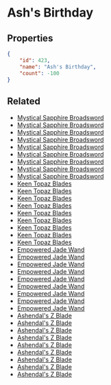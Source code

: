# Ash's Birthday

<no description available>

## Properties

```json
{
    "id": 423,
    "name": "Ash's Birthday",
    "count": -100
}
```

## Related

- [Mystical Sapphire Broadsword](../items/13236-mystical-sapphire-broadsword.md)
- [Mystical Sapphire Broadsword](../items/13237-mystical-sapphire-broadsword.md)
- [Mystical Sapphire Broadsword](../items/13238-mystical-sapphire-broadsword.md)
- [Mystical Sapphire Broadsword](../items/13239-mystical-sapphire-broadsword.md)
- [Mystical Sapphire Broadsword](../items/13240-mystical-sapphire-broadsword.md)
- [Mystical Sapphire Broadsword](../items/13241-mystical-sapphire-broadsword.md)
- [Mystical Sapphire Broadsword](../items/13242-mystical-sapphire-broadsword.md)
- [Mystical Sapphire Broadsword](../items/13243-mystical-sapphire-broadsword.md)
- [Mystical Sapphire Broadsword](../items/13244-mystical-sapphire-broadsword.md)
- [Keen Topaz Blades](../items/13245-keen-topaz-blades.md)
- [Keen Topaz Blades](../items/13246-keen-topaz-blades.md)
- [Keen Topaz Blades](../items/13247-keen-topaz-blades.md)
- [Keen Topaz Blades](../items/13248-keen-topaz-blades.md)
- [Keen Topaz Blades](../items/13249-keen-topaz-blades.md)
- [Keen Topaz Blades](../items/13250-keen-topaz-blades.md)
- [Keen Topaz Blades](../items/13251-keen-topaz-blades.md)
- [Keen Topaz Blades](../items/13252-keen-topaz-blades.md)
- [Keen Topaz Blades](../items/13253-keen-topaz-blades.md)
- [Empowered Jade Wand](../items/13254-empowered-jade-wand.md)
- [Empowered Jade Wand](../items/13255-empowered-jade-wand.md)
- [Empowered Jade Wand](../items/13256-empowered-jade-wand.md)
- [Empowered Jade Wand](../items/13257-empowered-jade-wand.md)
- [Empowered Jade Wand](../items/13258-empowered-jade-wand.md)
- [Empowered Jade Wand](../items/13259-empowered-jade-wand.md)
- [Empowered Jade Wand](../items/13260-empowered-jade-wand.md)
- [Empowered Jade Wand](../items/13261-empowered-jade-wand.md)
- [Empowered Jade Wand](../items/13262-empowered-jade-wand.md)
- [Ashendal's Z Blade](../items/15220-ashendal-s-z-blade.md)
- [Ashendal's Z Blade](../items/15221-ashendal-s-z-blade.md)
- [Ashendal's Z Blade](../items/15222-ashendal-s-z-blade.md)
- [Ashendal's Z Blade](../items/15223-ashendal-s-z-blade.md)
- [Ashendal's Z Blade](../items/15224-ashendal-s-z-blade.md)
- [Ashendal's Z Blade](../items/15225-ashendal-s-z-blade.md)
- [Ashendal's Z Blade](../items/15226-ashendal-s-z-blade.md)
- [Ashendal's Z Blade](../items/15227-ashendal-s-z-blade.md)
- [Ashendal's Z Blade](../items/15228-ashendal-s-z-blade.md)

